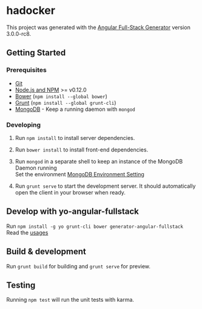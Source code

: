 # hadocker

This project was generated with the [Angular Full-Stack Generator](https://github.com/DaftMonk/generator-angular-fullstack) version 3.0.0-rc8.

## Getting Started

### Prerequisites

- [Git](https://git-scm.com/)
- [Node.js and NPM](nodejs.org) >= v0.12.0
- [Bower](bower.io) (`npm install --global bower`)
- [Grunt](http://gruntjs.com/) (`npm install --global grunt-cli`)
- [MongoDB](https://www.mongodb.org/) - Keep a running daemon with `mongod`

### Developing

1. Run `npm install` to install server dependencies.

2. Run `bower install` to install front-end dependencies.

3. Run `mongod` in a separate shell to keep an instance of the MongoDB Daemon running  
   Set the environment [MongoDB Environment Setting](http://blog.csdn.net/salonzhou/article/details/15812093)

4. Run `grunt serve` to start the development server. It should automatically open the client in your browser when ready.

## Develop with yo-angular-fullstack

Run `npm install -g yo grunt-cli bower generator-angular-fullstack`  
Read the [usages](https://github.com/DaftMonk/generator-angular-fullstack)

## Build & development

Run `grunt build` for building and `grunt serve` for preview.

## Testing

Running `npm test` will run the unit tests with karma.
